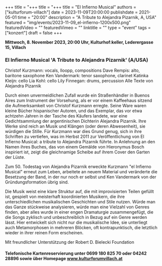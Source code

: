 +++
title = "+++
title = "+++
title = "El Infierno Musical"
authors = ["kulturforum-villach"]
date = 2023-11-09T20:00:00
publishdate = 2021-05-01
time = "20:00"
description = "A Tribute to Alejandra Pizarnik, A, USA"
featured = "img/events/2023-11-09_el-infierno-1200x500.png"
featuredVideo = ""
featuredVimeo = ""
linktitle = ""
type = "event"
tags = ["konzert"]
draft = false
+++

**Mittwoch, 8. November 2023, 20:00 Uhr, Kulturhof:keller, Lederergasse 15, Villach**

### El Infierno Musical 'A Tribute to Alejandra Pizarnik' (A/USA)

Christof Kurzmann: vocals, lloopp, compositions
Dave Rempis: alto, baritone saxophone
Ken Vandermark: tenor saxophone, clarinet
Katinka Kleijn: cello
Lia Kohl: cello
Lily Finnegan: drums, percussion
Alle Texte von Alejandra Pizarnik

Durch einen unvermeidlichen Zufall wurde ein Straßenhändler in Buenos Aires zum Instrument der Vorsehung, als er vor einem Kaffeehaus sitzend die Aufmerksamkeit von Christof Kurzmann erregte. Seine Ware waren kleine Bücher hispanischer Autoren, und das Exemplar, das vor etwa achtzehn Jahren in der Tasche des Käufers landete, war eine Gedichtsammlung der argentinischen Dichterin Alejandra Pizarnik. Ihre Werke sind reich an Musik und Klängen (oder deren Abwesenheit), sie würdigen die Stille. Für Kurzmann war dies Grund genug, sich in ihre Schriften zu vertiefen, was im Herbst 2011 zur Veröffentlichung von El Infierno Musical: a tribute to Alejandra Pizarnik führte. In Anlehnung an den Namen ihres Buches, das von einem Gemälde von Hieronymus Bosch inspiriert ist, zeigt die gleichnamige Scheibe auf ihrem Cover den Garten der Lüste.

Zum 50. Todestag von Alejandra Pizarnik erweckte Kurzmann "el Infierno Musical" erneut zum Leben, arbeitete an neuem Material und veränderte die Besetzung der Band, in der nur noch er selbst und Ken Vandermark von der Gründungsformation übrig sind.

Die Musik weist eine klare Struktur auf, die mit improvisierten Teilen gefüllt ist, gespielt von meisterhaft koordinierten Musikern, die ihre unterschiedlichen musikalischen Geschichten und Stile nutzen.
Würde man das Ganze stückweise analysieren, würde man eine Vielzahl von Genres finden, aber alles wurde in einer engen Dramaturgie zusammengefügt, die die Songs zyklisch und unbeschreiblich in Bezug auf ein Genre werden lässt. Hier entwickelt sich nicht nur die musikalische Idee, sie unterliegt auch Metamorphosen in mehreren Blöcken, oft kontrapunktisch, die letztlich wieder in ihrer reinen Form erscheinen.

Mit freundlicher Unterstützung der Robert D. Bielecki Foundation


#### Telefonische Kartenreservierung unter 0699 180 825 70 oder 04242 28896  sowie über Homepage www.kulturforumvillach.at                             

